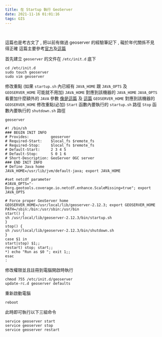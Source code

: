 ```yaml
---
title: 在 Startup 執行 GeoServer
date: 2021-11-16 01:01:16
tags: GIS
---
```

&nbsp;
<!-- more -->

這篇也是考古文了 , 把以前有做過 geoserver 的經驗筆記下 , 礙於年代關係不見得正確
這篇主要參考[官方](https://docs.geoserver.org/stable/en/user/production/linuxscript.html)及[這篇](https://www.linuxandubuntu.com/home/how-to-run-tomcat-server-at-startup-on-ubuntu-server)

首先建立 `geoserver` 的文件在 `/etc/init.d` 底下
```
cd /etc/init.d
sudo touch geoserver
sudo vim geoserver
```

修改重點 (如果 `startup.sh` 內已經有 `JAVA_HOME` 跟 `JAVA_OPTS` 及 `GEOSERVER_HOME` 可能就不用加)
`JAVA_HOME` 對應到該機器的 `JAVA_HOME`
`JAVA_OPTS` 看要加什麼額外的 `JAVA` 參數 [像是這篇](https://docs.geotools.org/stable/userguide/library/coverage/multidim.html) 及 [這篇](https://gis.stackexchange.com/questions/299311/geoserver-netcdf-loader-ignores-the-scaling-factor-how-to-fix)
`GEOSERVER_HOME` 對應到該機器的 `GEOSERVER_HOME`
修改重點(必加)
`Start` 函數內要執行的 `startup.sh` 路徑
`Stop` 函數內要執行的 `shutdown.sh` 路徑

`geoserver`
```
#! /bin/sh
### BEGIN INIT INFO
# Provides:          geoserver
# Required-Start:    $local_fs $remote_fs
# Required-Stop:     $local_fs $remote_fs
# Default-Start:     2 3 4 5
# Default-Stop:      S 0 1 6
# Short-Description: GeoServer OGC server
### END INIT INFO
# Define Java home
JAVA_HOME=/usr/lib/jvm/default-java; export JAVA_HOME

#set netcdf parameter
#JAVA_OPTS="-Dorg.geotools.coverage.io.netcdf.enhance.ScaleMissing=true"; export JAVA_OPTS

# Force proper GeoServer home
GEOSERVER_HOME=/usr/local/lib/geoserver-2.12.3; export GEOSERVER_HOME
PATH=/sbin:/bin:/usr/sbin:/usr/bin
start() {
sh /usr/local/lib/geoserver-2.12.3/bin/startup.sh
}
stop() {
sh /usr/local/lib/geoserver-2.12.3/bin/shutdown.sh
}
case $1 in
start|stop) $1;;
restart) stop; start;;
*) echo "Run as $0 "; exit 1;;
esac
:

```

修改權限並且註冊到電腦開啟時執行
```
chmod 755 /etc/init.d/geoserver
update-rc.d geoserver defaults
```

重新啟動電腦
```
reboot
```

此時即可執行以下三組命令
```
service geoserver start
service geoserver stop
service geoserver restart
```
